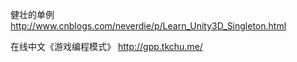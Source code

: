 健壮的单例
http://www.cnblogs.com/neverdie/p/Learn_Unity3D_Singleton.html

在线中文《游戏编程模式》
http://gpp.tkchu.me/

